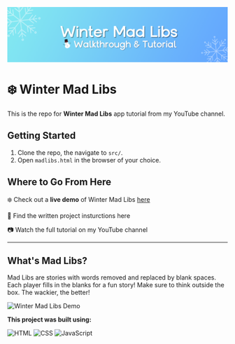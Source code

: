 ![Winter Mad Libs Banner](MadLibsBanner-Thin.png)

# ❄️ Winter Mad Libs
This is the repo for **Winter Mad Libs** app tutorial from my YouTube channel.


## Getting Started
1. Clone the repo, the navigate to `src/`.
2. Open `madlibs.html` in the browser of your choice.

## Where to Go From Here
❄️ Check out a **live demo** of Winter Mad Libs [here](https://breehall.github.io/MadLibs/src/madlibs.html)

📓 Find the written project insturctions here

📷 Watch the full tutorial on my YouTube channel

---

## What's Mad Libs? 
Mad Libs are stories with words removed and replaced by blank spaces. Each player fills in the blanks for a fun story! Make sure to think outside the box. The wackier, the better!

![Winter Mad Libs Demo](MadLibs-Demo.gif)

**This project was built using:**

![HTML](https://img.shields.io/badge/HTML5-E34F26?style=for-the-badge&logo=html5&logoColor=white)
![CSS](https://img.shields.io/badge/CSS3-1572B6?style=for-the-badge&logo=css3&logoColor=white)
![JavaScript](https://img.shields.io/badge/JavaScript-F7DF1E?style=for-the-badge&logo=javascript&logoColor=black)